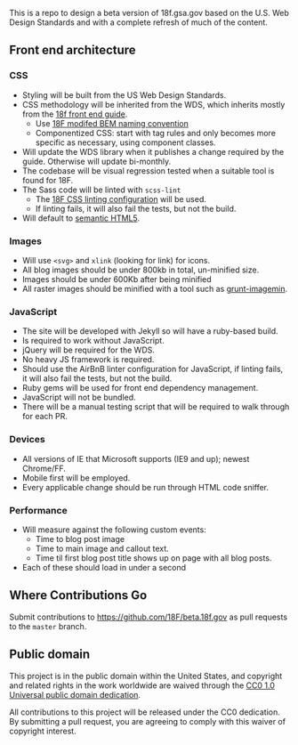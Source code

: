 This is a repo to design a beta version of 18f.gsa.gov based on the U.S.
Web Design Standards and with a complete refresh of much of the content.

## Front end architecture
### CSS
- Styling will be built from the US Web Design Standards.
- CSS methodology will be inherited from the WDS, which inherits mostly from the [18f front end guide](https://pages.18f.gov/frontend/css-coding-styleguide/architecture/).
  - Use [18F modifed BEM naming convention](https://pages.18f.gov/frontend/css-coding-styleguide/naming/)
  - Componentized CSS: start with tag rules and only becomes more specific as necessary, using component classes.
- Will update the WDS library when it publishes a change required by the guide. Otherwise will update bi-monthly.
- The codebase will be visual regression tested when a suitable tool is found for 18F.
- The Sass code will be linted with `scss-lint`
  - The [18F CSS linting configuration](https://raw.githubusercontent.com/18F/frontend/18f-pages-staging/.scss-lint.yml) will be used. 
  - If linting fails, it will also fail the tests, but not the build.
- Will default to [semantic HTML5](http://www.w3schools.com/html/html5_semantic_elements.asp).


### Images
- Will use `<svg>` and `xlink` (looking for link) for icons.
- All blog images should be under 800kb in total, un-minified size.
- Images should be under 600Kb after being minified
- All raster images should be minified with a tool such as [grunt-imagemin](https://github.com/gruntjs/grunt-contrib-imagemin).


### JavaScript
- The site will be developed with Jekyll so will have a ruby-based build.
- Is required to work without JavaScript.
- jQuery will be required for the WDS.
- No heavy JS framework is required.
- Should use the AirBnB linter configuration for JavaScript, if linting fails, it will also fail the tests, but not the build.
- Ruby gems will be used for front end dependency management.
- JavaScript will not be bundled.
- There will be a manual testing script that will be required to walk through for each PR.


### Devices
-  All versions of IE that Microsoft supports (IE9 and up); newest Chrome/FF.
-  Mobile first will be employed.
-  Every applicable change should be run through HTML code sniffer.


### Performance
- Will measure against the following custom events:
  - Time to blog post image
  - Time to main image and callout text.
  - Time til first blog post title shows up on page with all blog posts.
- Each of these should load in under a second


## Where Contributions Go

Submit contributions to https://github.com/18F/beta.18f.gov as pull requests to the `master` branch.

## Public domain

This project is in the public domain within the United States, and
copyright and related rights in the work worldwide are waived through
the [CC0 1.0 Universal public domain dedication](https://creativecommons.org/publicdomain/zero/1.0/).

All contributions to this project will be released under the CC0
dedication. By submitting a pull request, you are agreeing to comply
with this waiver of copyright interest.

